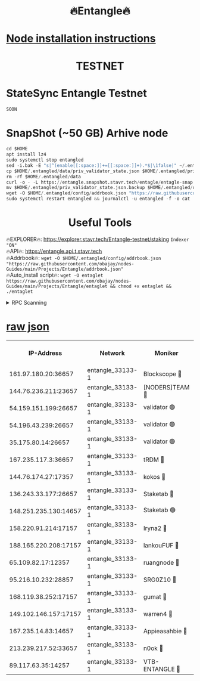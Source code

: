 <h1 align="center"> 🔥Entangle🔥</h1>

[Node installation instructions](https://github.com/obajay/nodes-Guides/tree/main/Projects/Entangle)
=

<h1 align="center"> TESTNET</h1>

# StateSync Entangle Testnet
```python
SOON
```
# SnapShot (~50 GB) Arhive node
```python
cd $HOME
apt install lz4
sudo systemctl stop entangled
sed -i.bak -E "s|^(enable[[:space:]]+=[[:space:]]+).*$|\1false|" ~/.entangled/config/config.toml
cp $HOME/.entangled/data/priv_validator_state.json $HOME/.entangled/priv_validator_state.json.backup
rm -rf $HOME/.entangled/data
curl -o - -L https://entangle.snapshot.stavr.tech/entagle/entagle-snap.tar.lz4 | lz4 -c -d - | tar -x -C $HOME/.entangled --strip-components 2
mv $HOME/.entangled/priv_validator_state.json.backup $HOME/.entangled/data/priv_validator_state.json
wget -O $HOME/.entangled/config/addrbook.json "https://raw.githubusercontent.com/obajay/nodes-Guides/main/Projects/Entangle/addrbook.json"
sudo systemctl restart entangled && journalctl -u entangled -f -o cat
```
 <h1 align="center"> Useful Tools</h1>
 
🔥EXPLORER🔥: https://explorer.stavr.tech/Entangle-testnet/staking        `Indexer "ON"` \
🔥API🔥:      https://entangle.api.t.stavr.tech \
🔥Addrbook🔥: ```wget -O $HOME/.entangled/config/addrbook.json "https://raw.githubusercontent.com/obajay/nodes-Guides/main/Projects/Entangle/addrbook.json"``` \
🔥Auto_install script🔥:  `wget -O entaglet https://raw.githubusercontent.com/obajay/nodes-Guides/main/Projects/Entangle/entaglet && chmod +x entaglet && ./entaglet`


<details>
<summary>RPC Scanning</summary>

<h2 align="center"> We scan nodes in real time every 4 hours. And we provide the final result of RPC endpoints.
We cannot influence the operation of these nodes in any way. </h2>


```python
If Voting Power is higher than 0 --> then the Node is a validator of the network and may be subject to attack and be a potential threat to the chain.
```
```python
We marked such validators with a red symbol
```

</details>

[raw json](https://rpc-check.entangt.stavr.tech/entangt/rpc-entangt-result.json)
=


<table><tr><th>IP-Address</th><th>Network</th><th>Moniker</th><th>Latest Block Height</th><th>Earliest Block Height</th><th>Catching Up</th><th>Tx Index</th><th>Voting Power</th><th>Scan Time</th></tr><tr><td>161.97.180.20:36657</td><td>entangle_33133-1</td><td>Blockscope 🔴</td><td>1242823</td><td>1</td><td>False</td><td>off</td><td>259586473635098</td><td>2023-12-21T15:26:27.050594618UTC</td></tr><tr><td>144.76.236.211:23657</td><td>entangle_33133-1</td><td>[NODERS]TEAM 🔴</td><td>1242825</td><td>1</td><td>False</td><td>off</td><td>47049700500000000</td><td>2023-12-21T15:26:39.638494416UTC</td></tr><tr><td>54.159.151.199:26657</td><td>entangle_33133-1</td><td>validator 🟢</td><td>1242826</td><td>1</td><td>False</td><td>on</td><td>0</td><td>2023-12-21T15:26:47.078863351UTC</td></tr><tr><td>54.196.43.239:26657</td><td>entangle_33133-1</td><td>validator 🟢</td><td>1242827</td><td>1</td><td>False</td><td>on</td><td>0</td><td>2023-12-21T15:26:47.734686920UTC</td></tr><tr><td>35.175.80.14:26657</td><td>entangle_33133-1</td><td>validator 🟢</td><td>1242826</td><td>1</td><td>False</td><td>on</td><td>0</td><td>2023-12-21T15:26:50.302085531UTC</td></tr><tr><td>167.235.117.3:36657</td><td>entangle_33133-1</td><td>tRDM 🔴</td><td>1242827</td><td>1</td><td>False</td><td>on</td><td>57719660338000</td><td>2023-12-21T15:26:50.551350204UTC</td></tr><tr><td>144.76.174.27:17357</td><td>entangle_33133-1</td><td>kokos 🔴</td><td>1242825</td><td>145001</td><td>False</td><td>on</td><td>89890100000000</td><td>2023-12-21T15:26:36.553613959UTC</td></tr><tr><td>136.243.33.177:26657</td><td>entangle_33133-1</td><td>Staketab 🔴</td><td>1242826</td><td>660001</td><td>False</td><td>on</td><td>23111111100000</td><td>2023-12-21T15:26:41.929507424UTC</td></tr><tr><td>148.251.235.130:14657</td><td>entangle_33133-1</td><td>Staketab 🟢</td><td>1242823</td><td>660801</td><td>False</td><td>on</td><td>0</td><td>2023-12-21T15:26:26.735884235UTC</td></tr><tr><td>158.220.91.214:17157</td><td>entangle_33133-1</td><td>Iryna2 🔴</td><td>1242827</td><td>704001</td><td>False</td><td>on</td><td>180890937000019</td><td>2023-12-21T15:26:48.072601222UTC</td></tr><tr><td>188.165.220.208:17157</td><td>entangle_33133-1</td><td>lankouFUF 🔴</td><td>1242824</td><td>725001</td><td>False</td><td>on</td><td>180899900000002</td><td>2023-12-21T15:26:32.158673274UTC</td></tr><tr><td>65.109.82.17:12357</td><td>entangle_33133-1</td><td>ruangnode 🔴</td><td>1242823</td><td>806001</td><td>False</td><td>off</td><td>252606232826436</td><td>2023-12-21T15:26:27.426905078UTC</td></tr><tr><td>95.216.10.232:28857</td><td>entangle_33133-1</td><td>SRG0Z10 🔴</td><td>1242823</td><td>842001</td><td>False</td><td>off</td><td>16627251056590</td><td>2023-12-21T15:26:24.427220045UTC</td></tr><tr><td>168.119.38.252:17157</td><td>entangle_33133-1</td><td>gumat 🔴</td><td>1242824</td><td>962001</td><td>False</td><td>on</td><td>253013548351851</td><td>2023-12-21T15:26:31.868506804UTC</td></tr><tr><td>149.102.146.157:17157</td><td>entangle_33133-1</td><td>warren4 🔴</td><td>1242825</td><td>1054001</td><td>False</td><td>on</td><td>183380740514179</td><td>2023-12-21T15:26:39.386933241UTC</td></tr><tr><td>167.235.14.83:14657</td><td>entangle_33133-1</td><td>Appieasahbie 🔴</td><td>1242827</td><td>1076001</td><td>False</td><td>on</td><td>44568809900999996</td><td>2023-12-21T15:26:48.352853228UTC</td></tr><tr><td>213.239.217.52:33657</td><td>entangle_33133-1</td><td>n0ok 🔴</td><td>1242826</td><td>1142826</td><td>False</td><td>off</td><td>46574292273662988</td><td>2023-12-21T15:26:46.341079747UTC</td></tr><tr><td>89.117.63.35:14257</td><td>entangle_33133-1</td><td>VTB-ENTANGLE 🔴</td><td>1242825</td><td>1162001</td><td>False</td><td>off</td><td>95826514071325</td><td>2023-12-21T15:26:36.971003997UTC</td></tr></table>
